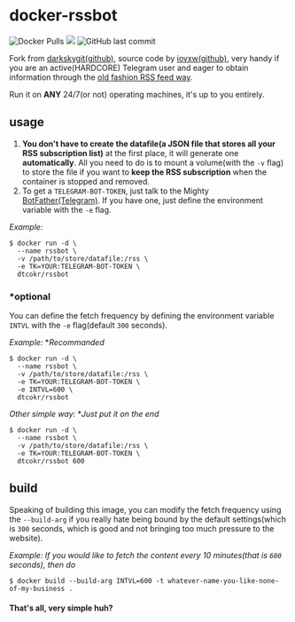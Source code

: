 # docker-rssbot
![Docker Pulls](https://img.shields.io/docker/pulls/dtcokr/rssbot)
[![](https://images.microbadger.com/badges/image/dtcokr/rssbot.svg)](https://microbadger.com/images/dtcokr/rssbot "Get your own image badge on microbadger.com")
![GitHub last commit](https://img.shields.io/github/last-commit/dtcokr/docker-rssbot)

Fork from [darkskygit(github)](https://www.github.com/darkskygit/rustrssbot-docker), source code by [iovxw(github)](https://github.com/iovxw/rssbot), very handy if you are an active(HARDCORE) Telegram user and eager to obtain information through the [old fashion RSS feed way](https://www.pcmag.com/news/309255/google-reader-bites-the-dust-whos-next).

Run it on **ANY** 24/7(or not) operating machines, it's up to you entirely.

## usage

1. **You don't have to create the datafile(a JSON file that stores all your RSS subscription list)** at the first place, it will generate one **automatically**. All you need to do is to mount a volume(with the `-v` flag) to store the file if you want to **keep the RSS subscription** when the container is stopped and removed.
2. To get a `TELEGRAM-BOT-TOKEN`, just talk to the Mighty [BotFather(Telegram)](https://t.me/BotFather). If you have one, just define the environment variable with the `-e` flag.

*Example:*

```
$ docker run -d \
  --name rssbot \
  -v /path/to/store/datafile:/rss \
  -e TK=YOUR:TELEGRAM-BOT-TOKEN \
  dtcokr/rssbot
```

### *optional
You can define the fetch frequency by defining the environment variable `INTVL` with the `-e` flag(default `300` seconds). 

*Example:*
**Recommanded*
```
$ docker run -d \
  --name rssbot \
  -v /path/to/store/datafile:/rss \
  -e TK=YOUR:TELEGRAM-BOT-TOKEN \
  -e INTVL=600 \
  dtcokr/rssbot
```

*Other simple way:*
**Just put it on the end*

```
$ docker run -d \
  --name rssbot \
  -v /path/to/store/datafile:/rss \
  -e TK=YOUR:TELEGRAM-BOT-TOKEN \
  dtcokr/rssbot 600
```


## build
Speaking of building this image, you can modify the fetch frequency using the `--build-arg` if you really hate being bound by the default settings(which is `300` seconds, which is good and not bringing too much pressure to the website).

*Example:*
*If you would like to fetch the content every 10 minutes(that is `600` seconds), then do*
```
$ docker build --build-arg INTVL=600 -t whatever-name-you-like-none-of-my-business .
```

#### That's all, very simple huh?
